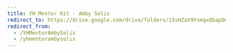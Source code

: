 ```yaml
---
title: YH Mentor Kit - Amby Solis
redirect_to: https://drive.google.com/drive/folders/15sHZaV9YxmqxQbapOCAfPnHzC4hB15eL?usp=sharing
redirect_from: 
  - /YHMentorAmbySolis
  - /yhmentorambysolis
---
```


